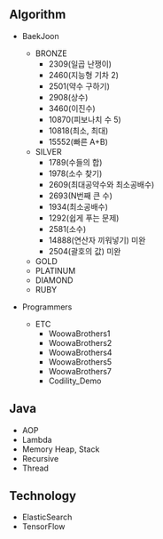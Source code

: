 ## Algorithm
  - BaekJoon
    - BRONZE
      - 2309(일곱 난쟁이)
      - 2460(지능형 기차 2)
      - 2501(약수 구하기)
      - 2908(상수)
      - 3460(이진수)
      - 10870(피보나치 수 5)
      - 10818(최소, 최대)
      - 15552(빠른 A+B)
    - SILVER
      - 1789(수들의 합)
      - 1978(소수 찾기)
      - 2609(최대공약수와 최소공배수)
      - 2693(N번째 큰 수)
      - 1934(최소공배수)
      - 1292(쉽게 푸는 문제)
      - 2581(소수)
      - 14888(연산자 끼워넣기) 미완
      - 2504(괄호의 값) 미완
    - GOLD
    - PLATINUM
    - DIAMOND
    - RUBY
    
  - Programmers
    - ETC
      - WoowaBrothers1
      - WoowaBrothers2
      - WoowaBrothers4
      - WoowaBrothers5
      - WoowaBrothers7
      - Codility_Demo

## Java
  * AOP
  * Lambda
  * Memory Heap, Stack
  * Recursive    
  * Thread
  
## Technology
  * ElasticSearch
  * TensorFlow
